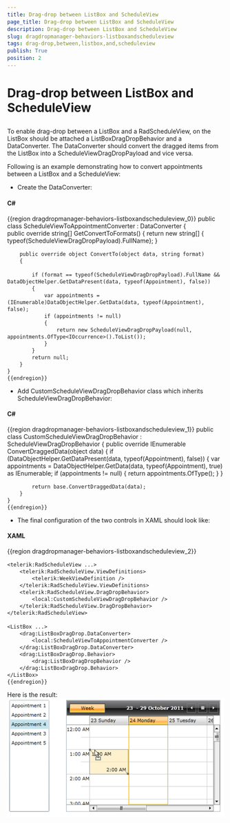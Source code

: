 ```yaml
---
title: Drag-drop between ListBox and ScheduleView
page_title: Drag-drop between ListBox and ScheduleView
description: Drag-drop between ListBox and ScheduleView
slug: dragdropmanager-behaviors-listboxandscheduleview
tags: drag-drop,between,listbox,and,scheduleview
publish: True
position: 2
---
```


# Drag-drop between ListBox and ScheduleView



## 

To enable drag-drop between a ListBox and a RadScheduleView, on the ListBox should be attached a ListBoxDragDropBehavior and a DataConverter. 
          The DataConverter should convert the dragged items from the ListBox into a ScheduleViewDragDropPayload and vice versa. 
          

Following is an example demonstrating how to convert appointments between a ListBox and a ScheduleView:

* Create the DataConverter:

#### __C#__

{{region dragdropmanager-behaviors-listboxandscheduleview_0}}
	public class ScheduleViewToAppointmentConverter : DataConverter
	{		
		public override string[] GetConvertToFormats()
		{
			return new string[] { typeof(ScheduleViewDragDropPayload).FullName};
		}
	
		public override object ConvertTo(object data, string format)
		{
				
			if (format == typeof(ScheduleViewDragDropPayload).FullName && DataObjectHelper.GetDataPresent(data, typeof(Appointment), false))
			{
				var appointments = (IEnumerable)DataObjectHelper.GetData(data, typeof(Appointment), false);
				if (appointments != null)
				{
					return new ScheduleViewDragDropPayload(null, appointments.OfType<IOccurrence>().ToList());
				}
			}			
			return null;
		}
	}
	{{endregion}}



* Add CustomScheduleViewDragDropBehavior class which inherits ScheduleViewDragDropBehavior:
      	

#### __C#__

{{region dragdropmanager-behaviors-listboxandscheduleview_1}}
	public class CustomScheduleViewDragDropBehavior : ScheduleViewDragDropBehavior
	{
		public override IEnumerable<IOccurrence> ConvertDraggedData(object data)
		{
			if (DataObjectHelper.GetDataPresent(data, typeof(Appointment), false))
			{
				var appointments = DataObjectHelper.GetData(data, typeof(Appointment), true) as IEnumerable;
				if (appointments != null)
				{
					return appointments.OfType<IOccurrence>();
				}
			}
	
			return base.ConvertDraggedData(data);
		}
	}
	{{endregion}}



* The final configuration of the two controls in XAML should look like:

#### __XAML__

{{region dragdropmanager-behaviors-listboxandscheduleview_2}}
	
	<telerik:RadScheduleView ...>
		<telerik:RadScheduleView.ViewDefinitions>
			<telerik:WeekViewDefinition />
		</telerik:RadScheduleView.ViewDefinitions>
		<telerik:RadScheduleView.DragDropBehavior>
			<local:CustomScheduleViewDragDropBehavior />
		</telerik:RadScheduleView.DragDropBehavior>
	</telerik:RadScheduleView>
	
	<ListBox ...>
		<drag:ListBoxDragDrop.DataConverter>
			<local:ScheduleViewToAppointmentConverter />
		</drag:ListBoxDragDrop.DataConverter>
		<drag:ListBoxDragDrop.Behavior>
			<drag:ListBoxDragDropBehavior />
		</drag:ListBoxDragDrop.Behavior>	
	</ListBox>
	{{endregion}}



Here is the result:![dragdropmanager listboxandscheduleview](images/dragdropmanager_listboxandscheduleview.png)
